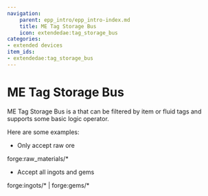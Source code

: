 ```yaml
---
navigation:
    parent: epp_intro/epp_intro-index.md
    title: ME Tag Storage Bus
    icon: extendedae:tag_storage_bus
categories:
- extended devices
item_ids:
- extendedae:tag_storage_bus
---
```


# ME Tag Storage Bus

<GameScene zoom="8" background="transparent">
  <ImportStructure src="../structure/cable_tag_storage_bus.snbt"></ImportStructure>
</GameScene>

ME Tag Storage Bus is a <ItemLink id="ae2:storage_bus" /> that can be filtered by item or fluid tags and supports some basic logic operator.

Here are some examples:

- Only accept raw ore

forge:raw_materials/*

- Accept all ingots and gems

forge:ingots/* | forge:gems/*

